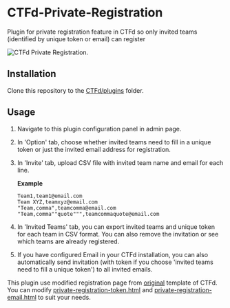 # CTFd-Private-Registration
Plugin for private registration feature in CTFd so only invited teams (identified by unique token or email) can register

![CTFd Private Registration.](http://i.imgur.com/xSxlGFu.png)

## Installation

Clone this repository to the [CTFd/plugins](https://github.com/isislab/CTFd/tree/master/CTFd/plugins) folder.

## Usage

1. Navigate to this plugin configuration panel in admin page.
2. In 'Option' tab, choose whether invited teams need to fill in a unique token or just the invited email address for registration.
3. In 'Invite' tab, upload CSV file with invited team name and email for each line.

   **Example**
   ```
   Team1,team1@email.com
   Team XYZ,teamxyz@email.com
   "Team,comma",teamcomma@email.com
   "Team,comma""quote""",teamcommaquote@email.com
   ```

4. In 'Invited Teams' tab, you can export invited teams and unique token for each team in CSV format. You can also remove the invitation or see which teams are already registered.
5. If you have configured Email in your CTFd installation, you can also automatically send invitation (with token if you choose 'invited teams need to fill a unique token') to all invited emails.

This plugin use modified registration page from [original](https://github.com/CTFd/CTFd/blob/master/CTFd/themes/original/templates/register.html) template of CTFd. You can modify [private-registration-token.html](https://github.com/farisv/CTFd-Private-Registration/blob/master/templates/private-registration-token.html) and [private-registration-email.html](https://github.com/farisv/CTFd-Private-Registration/blob/master/templates/private-registration-email.html) to suit your needs.